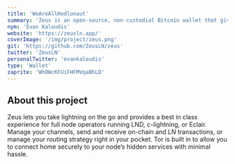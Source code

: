 ```yaml
---
title: 'WeAreAllHodlonaut'
summary: 'Zeus is an open-source, non-custodial Bitcoin wallet that gives you full control over how you make payments.'
nym: 'Evan Kaloudis'
website: 'https://zeusln.app/'
coverImage: '/img/project/zeus.png'
git: 'https://github.com/ZeusLN/zeus'
twitter: 'ZeusLN'
personalTwitter: 'evankaloudis'
type: 'Wallet'
zaprite: 'WhOWcKFUiFHFMVqaBhLD'
---
```


## About this project

Zeus lets you take lightning on the go and provides a best in class experience for full node operators running LND, c-lightning, or Eclair. Manage your channels, send and receive on-chain and LN transactions, or manage your routing strategy right in your pocket. Tor is built in to allow you to connect home securely to your node’s hidden services with minimal hassle.
